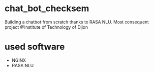 # chat_bot_checksem
Building a chatbot from scratch thanks to RASA NLU. Most consequent project @Institute of Technology of Dijon


# used software

+ NGINX
+ RASA NLU
